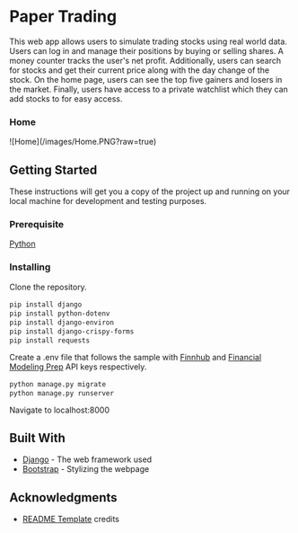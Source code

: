 # Paper Trading

This web app allows users to simulate trading stocks using real world data. Users can log in and manage their positions by buying or selling shares.
A money counter tracks the user's net profit. Additionally, users can search for stocks and get their current price along with the day change of the 
stock. On the home page, users can see the top five gainers and losers in the market. Finally, users have access to a private watchlist which they 
can add stocks to for easy access.

<h3> Home </h3>
![Home](/images/Home.PNG?raw=true)


## Getting Started

These instructions will get you a copy of the project up and running on your local machine for development and testing purposes.

### Prerequisite

[Python](https://www.python.org/downloads/)

### Installing
Clone the repository.

```
pip install django
pip install python-dotenv
pip install django-environ
pip install django-crispy-forms
pip install requests
```
Create a .env file that follows the sample with [Finnhub](https://finnhub.io/) and [Financial Modeling Prep](https://financialmodelingprep.com/) API keys respectively.
```
python manage.py migrate
python manage.py runserver
```
Navigate to localhost:8000

## Built With

* [Django](https://www.djangoproject.com/) - The web framework used
* [Bootstrap](https://getbootstrap.com/) - Stylizing the webpage

## Acknowledgments

* [README Template](https://gist.github.com/PurpleBooth/109311bb0361f32d87a2) credits
